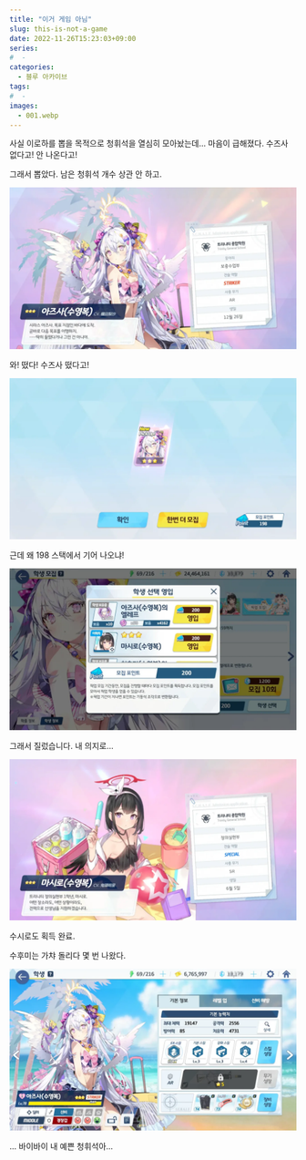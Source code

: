 ```yaml
---
title: "이거 게임 아님"
slug: this-is-not-a-game
date: 2022-11-26T15:23:03+09:00
series:
#  - 
categories:
  - 블루 아카이브
tags:
#  - 
images:
  - 001.webp
---
```


사실 이로하를 뽑을 목적으로 청휘석을 열심히 모아놨는데... 마음이 급해졌다. 수즈사 없다고! 안 나온다고!

그래서 뽑았다. 남은 청휘석 개수 상관 안 하고.

![](001.webp)

와! 떴다! 수즈사 떴다고!

![](002.webp)

근데 왜 198 스택에서 기어 나오냐!

![](003.webp)

그래서 질렀습니다. 내 의지로...

![](004.webp)

수시로도 획득 완료.

수후미는 가챠 돌리다 몇 번 나왔다.

![](005.webp)

... 바이바이 내 예쁜 청휘석아...

